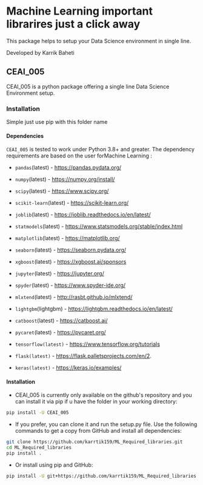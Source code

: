 # Machine Learning important librarires just a click away

This package helps to setup your Data Science environment in single line.

Developed by Karrik Baheti

## CEAI_005

CEAI_005 is a python package offering a single line Data Science Environment setup. 


### Installation

Simple just use pip with this folder name

#### Dependencies

`CEAI_005` is tested to work under Python 3.8+ and greater. The dependency requirements are based on the user forMachine Learning :

- `pandas`(latest) - https://pandas.pydata.org/
- `numpy`(latest) - https://numpy.org/install/
- `scipy`(latest) - https://www.scipy.org/
- `scikit-learn`(latest) - https://scikit-learn.org/
- `joblib`(latest) - https://joblib.readthedocs.io/en/latest/
- `statmodels`(latest) - https://www.statsmodels.org/stable/index.html
- `matplotlib`(latest) - https://matplotlib.org/
- `seaborn`(latest) - https://seaborn.pydata.org/
- `xgboost`(latest) - https://xgboost.ai/sponsors

- `jupyter`(latest) - https://jupyter.org/
- `spyder`(latest) - https://www.spyder-ide.org/
- `mlxtend`(latest) - http://rasbt.github.io/mlxtend/
- `lightgbm`(lightgbm) - https://lightgbm.readthedocs.io/en/latest/

- `catboost`(latest) - https://catboost.ai/

- `pycaret`(latest) - https://pycaret.org/

- `tensorflow(latest)` - https://www.tensorflow.org/tutorials
- `flask(latest)` - https://flask.palletsprojects.com/en/2.

- `keras(latest)` - https://keras.io/examples/


#### Installation

* CEAI_005 is currently only available on the github's repository and you can install it via pip if u have the folder in your working directory:

```bash
pip install -U CEAI_005
```

* If you prefer, you can clone it and run the setup.py file. Use the following commands to get a copy from GitHub and install all dependencies:

```bash
git clone https://github.com/karrtik159/ML_Required_libraries.git
cd ML_Required_libraries
pip install .
```

* Or install using pip and GitHub:

```bash
pip install -U git+https://github.com/karrtik159/ML_Required_libraries.git
```
